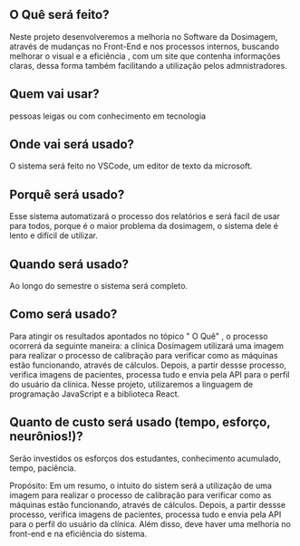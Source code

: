 ## O Quê será feito?
Neste projeto desenvolveremos a melhoria no Software da Dosimagem, através de mudanças no Front-End e nos processos internos,
buscando melhorar o visual e a eficiência , com um site que contenha informações claras, dessa forma também facilitando 
a utilização pelos admnistradores.

## Quem vai usar?
pessoas leigas ou com conhecimento em tecnologia

## Onde vai será usado?
O sistema será feito no VSCode, um editor de texto da microsoft.

## Porquê será usado?
Esse sistema automatizará o processo dos relatórios e será facil de usar para todos, porque é o maior problema da dosimagem, o sistema dele é lento e difícil de utilizar.

## Quando será usado?
Ao longo do semestre o sistema será completo.

## Como será usado?
Para atingir os resultados apontados no tópico " O Quê" ,  o processo ocorrerá da seguinte maneira: a clínica Dosimagem 
utilizará uma imagem para realizar o processo de calibração para verificar como as máquinas estão funcionando,
através de cálculos. Depois, a partir dessse processo, verifica imagens de pacientes, processa tudo e envia pela API 
para o perfil do usuário da clínica.
Nesse projeto, utilizaremos a linguagem de programação JavaScript e a biblioteca React.

## Quanto de custo será usado (tempo, esforço, neurônios!)?
Serão investidos os esforços dos estudantes, conhecimento acumulado, tempo, paciência.

Propósito:
Em um resumo, o intuito do sistem será a utilização de uma imagem para realizar o processo de calibração para verificar como as máquinas estão funcionando,
através de cálculos. Depois, a partir dessse processo, verifica imagens de pacientes, processa tudo e envia pela API 
para o perfil do usuário da clínica.
Além disso, deve haver uma melhoria no front-end e na eficiência do sistema.
